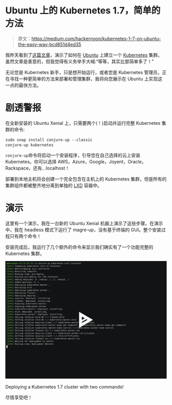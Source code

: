 # Ubuntu 上的 Kubernetes 1.7，简单的方法

> 原文：<https://medium.com/hackernoon/kubernetes-1-7-on-ubuntu-the-easy-way-bcd851d4ed35>

我昨天看到了[这篇文章](http://www.techrepublic.com/article/how-to-install-the-necessary-components-for-a-kubernetes-cluster-on-ubuntu-linux/)，演示了如何在 [Ubuntu](https://hackernoon.com/tagged/ubuntu) 上建立一个 [Kubernetes](https://hackernoon.com/tagged/kubernetes) 集群。虽然文章是善意的，但我觉得有义务举手大喊:“等等，其实比那简单多了！”

无论您是 Kubernetes 新手，只是想开始运行，或者您是 Kubernetes 管理员，正在寻找一种更简单的方法来部署和管理集群，我将向您展示在 Ubuntu 上实现这一点的最快方法。

# 剧透警报

在全新安装的 Ubuntu Xenial 上，只需要两个(！)启动并运行完整 Kubernetes 集群的命令:

```
sudo snap install conjure-up --classic
conjure-up kubernetes
```

`conjure-up`命令将启动一个安装程序，引导您在自己选择的云上安装 Kubernetes。你可以选择 AWS，Azure，Google，Joyent，Oracle，Rackspace，还有…localhost！

部署到本地主机将会创建一个完全包含在主机上的 Kubernetes 集群，但是所有的集群组件都被整齐地分离到单独的 [LXD](https://www.ubuntu.com/containers/lxd) 容器中。

# 演示

这里有一个演示，我在一台新的 Ubuntu Xenial 机器上演示了这些步骤。在演示中，我在 headless 模式下运行了 magre-up，没有基于终端的 GUI。整个安装过程只有两个命令！

安装完成后，我运行了几个额外的命令来显示我们确实有了一个功能完整的 Kubernetes 集群。

[![](img/df9b94dccb80b20c2ab48bc1e4845ce8.png)](https://asciinema.org/a/tQrIV2xAUwJ3RM56a7zuAa340?speed=4)

Deploying a Kubernetes 1.7 cluster with two commands!

尽情享受吧！